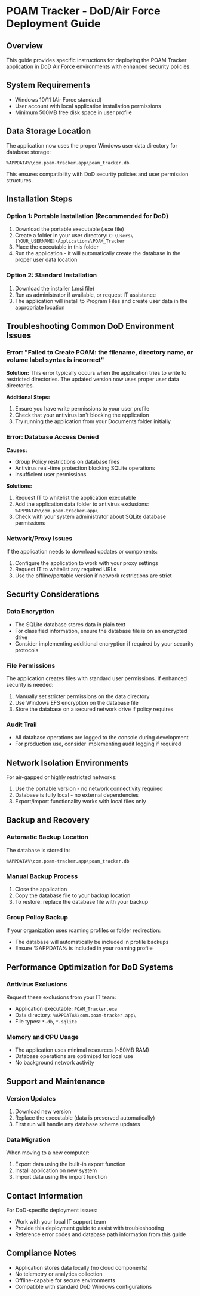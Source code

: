 # POAM Tracker - DoD/Air Force Deployment Guide

## Overview
This guide provides specific instructions for deploying the POAM Tracker application in DoD Air Force environments with enhanced security policies.

## System Requirements
- Windows 10/11 (Air Force standard)
- User account with local application installation permissions
- Minimum 500MB free disk space in user profile

## Data Storage Location
The application now uses the proper Windows user data directory for database storage:
```
%APPDATA%\com.poam-tracker.app\poam_tracker.db
```

This ensures compatibility with DoD security policies and user permission structures.

## Installation Steps

### Option 1: Portable Installation (Recommended for DoD)
1. Download the portable executable (.exe file)
2. Create a folder in your user directory: `C:\Users\[YOUR_USERNAME]\Applications\POAM_Tracker`
3. Place the executable in this folder
4. Run the application - it will automatically create the database in the proper user data location

### Option 2: Standard Installation
1. Download the installer (.msi file)
2. Run as administrator if available, or request IT assistance
3. The application will install to Program Files and create user data in the appropriate location

## Troubleshooting Common DoD Environment Issues

### Error: "Failed to Create POAM: the filename, directory name, or volume label syntax is incorrect"
**Solution:** This error typically occurs when the application tries to write to restricted directories. The updated version now uses proper user data directories.

**Additional Steps:**
1. Ensure you have write permissions to your user profile
2. Check that your antivirus isn't blocking the application
3. Try running the application from your Documents folder initially

### Error: Database Access Denied
**Causes:**
- Group Policy restrictions on database files
- Antivirus real-time protection blocking SQLite operations
- Insufficient user permissions

**Solutions:**
1. Request IT to whitelist the application executable
2. Add the application data folder to antivirus exclusions:
   `%APPDATA%\com.poam-tracker.app\`
3. Check with your system administrator about SQLite database permissions

### Network/Proxy Issues
If the application needs to download updates or components:
1. Configure the application to work with your proxy settings
2. Request IT to whitelist any required URLs
3. Use the offline/portable version if network restrictions are strict

## Security Considerations

### Data Encryption
- The SQLite database stores data in plain text
- For classified information, ensure the database file is on an encrypted drive
- Consider implementing additional encryption if required by your security protocols

### File Permissions
The application creates files with standard user permissions. If enhanced security is needed:
1. Manually set stricter permissions on the data directory
2. Use Windows EFS encryption on the database file
3. Store the database on a secured network drive if policy requires

### Audit Trail
- All database operations are logged to the console during development
- For production use, consider implementing audit logging if required

## Network Isolation Environments

For air-gapped or highly restricted networks:
1. Use the portable version - no network connectivity required
2. Database is fully local - no external dependencies
3. Export/import functionality works with local files only

## Backup and Recovery

### Automatic Backup Location
The database is stored in:
```
%APPDATA%\com.poam-tracker.app\poam_tracker.db
```

### Manual Backup Process
1. Close the application
2. Copy the database file to your backup location
3. To restore: replace the database file with your backup

### Group Policy Backup
If your organization uses roaming profiles or folder redirection:
- The database will automatically be included in profile backups
- Ensure %APPDATA% is included in your roaming profile

## Performance Optimization for DoD Systems

### Antivirus Exclusions
Request these exclusions from your IT team:
- Application executable: `POAM_Tracker.exe`
- Data directory: `%APPDATA%\com.poam-tracker.app\`
- File types: `*.db`, `*.sqlite`

### Memory and CPU Usage
- The application uses minimal resources (~50MB RAM)
- Database operations are optimized for local use
- No background network activity

## Support and Maintenance

### Version Updates
1. Download new version
2. Replace the executable (data is preserved automatically)
3. First run will handle any database schema updates

### Data Migration
When moving to a new computer:
1. Export data using the built-in export function
2. Install application on new system
3. Import data using the import function

## Contact Information
For DoD-specific deployment issues:
- Work with your local IT support team
- Provide this deployment guide to assist with troubleshooting
- Reference error codes and database path information from this guide

## Compliance Notes
- Application stores data locally (no cloud components)
- No telemetry or analytics collection
- Offline-capable for secure environments
- Compatible with standard DoD Windows configurations 